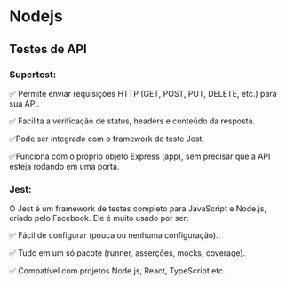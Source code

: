 # Nodejs

## Testes de API 

### Supertest:
✅ Permite enviar requisições HTTP (GET, POST, PUT, DELETE, etc.) para sua API.

✅ Facilita a verificação de status, headers e conteúdo da resposta.

✅Pode ser integrado com o framework de teste Jest.

✅Funciona com o próprio objeto Express (app), sem precisar que a API esteja rodando em uma porta.

### Jest:
O Jest é um framework de testes completo para JavaScript e Node.js, criado pelo Facebook. Ele é muito usado por ser:

✅ Fácil de configurar (pouca ou nenhuma configuração).

✅ Tudo em um só pacote (runner, asserções, mocks, coverage).

✅ Compatível com projetos Node.js, React, TypeScript etc.

